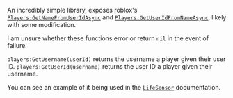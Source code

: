 An incredibly simple library, exposes roblox's [<code>Players:GetNameFromUserIdAsync</code>](https://developer.roblox.com/api-reference/function/Players/GetNameFromUserIdAsync) and [<code>Players:GetUserIdFromNameAsync</code>](https://developer.roblox.com/api-reference/function/Players/GetNameFromUserIdAsync), likely with some modification.

I am unsure whether these functions error or return <code>nil</code> in the event of failure.

<code>players:GetUsername(userId)</code> returns the username a player given their user ID.
<code>players:GetUserId(username)</code> returns the user ID a player given their username.

You can see an example of it being used in the [<code>LifeSensor</code>](/objects/LifeSensor) documentation.
